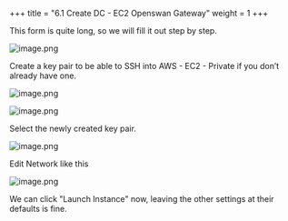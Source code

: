 +++
title = "6.1 Create DC - EC2 Openswan Gateway"
weight = 1
+++


This form is quite long, so we will fill it out step by step.


![image.png](/images/004-iv-setup-vpc-dc-resources/006-6-ec2-dc-ec2-openswan-gateway/20-145738-image.png)


Create a key pair to be able to SSH into AWS - EC2 - Private if you don’t already have one.


![image.png](/images/004-iv-setup-vpc-dc-resources/006-6-ec2-dc-ec2-openswan-gateway/20-538093-image.png)


![image.png](/images/004-iv-setup-vpc-dc-resources/006-6-ec2-dc-ec2-openswan-gateway/20-535800-image.png)


Select the newly created key pair.


![image.png](/images/004-iv-setup-vpc-dc-resources/006-6-ec2-dc-ec2-openswan-gateway/20-964814-image.png)


Edit Network like this


![image.png](/images/004-iv-setup-vpc-dc-resources/006-6-ec2-dc-ec2-openswan-gateway/20-204966-image.png)


We can click "Launch Instance" now, leaving the other settings at their defaults is fine.


